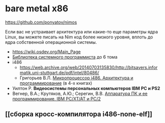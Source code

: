# bare metal x86

https://github.com/ponyatov/nimos

Если вас не устраивает архитектура или какие-то еще параметры ядра Linux, вы можете писать на Nim код более низкого уровня, вплоть до ядра собственной операционной системы.

* https://wiki.osdev.org/Main_Page
* [	
Библиотека системного программиста](http://www.frolov-lib.ru/bsp.html) до 6 тома
* i486
  * https://web.archive.org/web/20140703135830/http://bitsavers.informatik.uni-stuttgart.de/pdf/intel/80486/
  * Григорьев В.Л. [Микропроцессор i486. Архитектура и программирование](http://publ.lib.ru/ARCHIVES/G/GRIGOR'EV_Vyacheslav_Leonidovich/_Grigor'ev_V.L..html) (в 4-х книгах)
* Уилтон Р. **Видеосистемы персональных компьютеров IBM РС и РS2**
* Вегнер, В.А.; Крутяков, А.Ю.; Серегин, В.В. [Аппаратура ПК и ее программирование. IBM PC/XT/AT и PC/2](https://www.ozon.ru/context/detail/id/165461332/)

## [[сборка кросс-компилятора i486-none-elf]]
